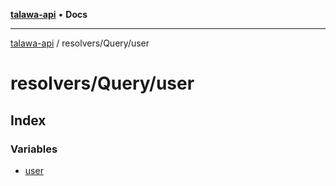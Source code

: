 [**talawa-api**](../../../README.md) • **Docs**

***

[talawa-api](../../../modules.md) / resolvers/Query/user

# resolvers/Query/user

## Index

### Variables

- [user](variables/user.md)
